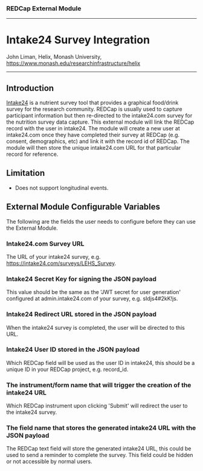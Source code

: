### REDCap External Module
********************************************************************************
# Intake24 Survey Integration
John Liman, Helix, Monash University, https://www.monash.edu/researchinfrastructure/helix
********************************************************************************
## Introduction
[Intake24](https://intake24.com/) is a nutrient survey tool that provides a graphical food/drink survey for the research community.  REDCap is usually used to capture participant information but then re-directed to the intake24.com survey for the nutrition survey data capture.  This external module will link the REDCap record with the user in intake24.  The module will create a new user at intake24.com once they have completed their survey at REDCap (e.g. consent, demographics, etc) and link it with the record id of REDCap.  The module will then store the unique intake24.com URL for that particular record for reference.

## Limitation
- Does not support longitudinal events.

## External Module Configurable Variables
The following are the fields the user needs to configure before they can use the External Module.
### Intake24.com Survey URL
The URL of your intake24 survey, e.g. https://intake24.com/surveys/LEHS_Survey.
### Intake24 Secret Key for signing the JSON payload
This value should be the same as the 'JWT secret for user generation' configured at admin.intake24.com of your survey, e.g. sIdjs4#2kK!js.
### Intake24 Redirect URL stored in the JSON payload
When the intake24 survey is completed, the user will be directed to this URL.
### Intake24 User ID stored in the JSON payload
Which REDCap field will be used as the user ID in intake24, this should be a unique ID in your REDCap project, e.g. record_id.
### The instrument/form name that will trigger the creation of the intake24 URL
Which REDCap instrument upon clicking 'Submit' will redirect the user to the intake24 survey.
### The field name that stores the generated intake24 URL with the JSON payload
The REDCap text field will store the generated intake24 URL, this could be used to send a reminder to complete the survey.  This field could be hidden or not accessible by normal users.
